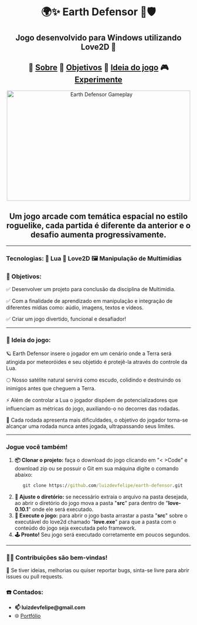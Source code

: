 <h1 align="center">🌍✨ Earth Defensor 🌙🛡️</h1>

<h2 align="center">Jogo desenvolvido para Windows utilizando Love2D 🚀</h2>

<h2 align="center">📘 <a href='#Sobre'>Sobre</a> 🎯 <a href='#objetivo'>Objetivos</a> 🧠 <a href='#ideia'>Ideia do jogo</a> 🎮 <a href='#Experimente'>Experimente</a></h2>

<p align="center">
 <img width="500" height="300" src="https://github.com/user-attachments/assets/f0b38742-8cd1-49a1-b6d8-509b6d4588df" alt="Earth Defensor Gameplay">
</p>

<h2 id='Sobre' align="center">Um jogo arcade com temática espacial no estilo roguelike, cada partida é diferente da anterior e o desafio aumenta progressivamente.</h2>

<hr>
<h3>Tecnologias: 📜 Lua 💖 Love2D 🖼️ Manipulação de Multimídias </h3>
 
<h3 id='objetivo'>🎯 Objetivos:</h3>
<p> ✅ Desenvolver um projeto para conclusão da disciplina de Multimídia.</p> 
<p> ✅ Com a finalidade de aprendizado em manipulação e integração de diferentes mídias como: aúdio, imagens, textos e vídeos.</p> 
<p> ✅ Criar um jogo divertido, funcional e desafiador! </p>

<hr>
<h3 id='ideia'>🧠 Ideia do jogo:</h3>
<p>🪐 Earth Defensor insere o jogador em um cenário onde a Terra será atingida por meteoróides e seu objetido é protejê-la através do controle da Lua.</p>
<p>🌕 Nosso satélite natural servirá como escudo, colidindo e destruindo os inimigos antes que cheguem a Terra.</p>
<p>⚡ Além de controlar a Lua o jogador dispôem de potencializadores que influenciam as métricas do jogo, auxiliando-o no decorres das rodadas.</p>
<p>🎯 Cada rodada apresenta mais dificuldades, o objetivo do jogador torna-se alcançar uma rodada nunca antes jogada, ultrapassando seus limites.</p>

<hr>
<h3 id='Experimente'>Jogue você também!</h3>
<ol>
  <li><strong>📦 Clonar o projeto:</strong> faça o download do jogo clicando em "< >Code" e download zip ou se possuir o Git em sua máquina digite o comando abaixo:</li>
   
   ```cmd
      git clone https://github.com/luizdevfelipe/earth-defensor.git
   ```

   <li><strong>📁 Ajuste o diretório:</strong> se necessário extraia o arquivo na pasta desejada, ao abrir o diretório do jogo mova a pasta "<strong>src</strong>" para dentro de "<strong>love-0.10.1</strong>" onde ele será executado.</li>
   <li><strong>🚀 Execute o jogo:</strong> para abrir o jogo basta arrastar a pasta "<strong>src</strong>" sobre o executável do love2d chamado "<strong>love.exe</strong>" para que a pasta com o conteúdo do jogo seja executada pelo framework.</li>
   <li><strong>🕹️ Pronto!</strong> Seu jogo será executado corretamente em poucos segundos.</li>
</ol>
<hr>
<h3>👨‍🚀 Contribuições são bem-vindas!</h3>
<p>👾 Se tiver ideias, melhorias ou quiser reportar bugs, sinta-se livre para abrir issues ou pull requests.</p>
<h3>☎️ Contados:</h3>
<ul>
  <li><strong>📫 luizdevfelipe@gmail.com</strong></li>
  <li>🌐 <a href="https://luizdevfelipe.github.io/portfolio/" target="_blank">Portfólio</a> </li>
</ul>
